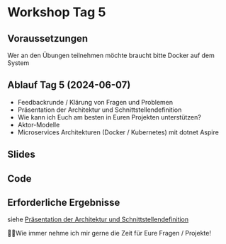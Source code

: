 # Workshop Tag 5

## Voraussetzungen
Wer an den Übungen teilnehmen möchte braucht bitte Docker auf dem System


## Ablauf Tag 5 (2024-06-07)

- Feedbackrunde / Klärung von Fragen und Problemen
- Präsentation der Architektur und Schnittstellendefinition
- Wie kann ich Euch am besten in Euren Projekten unterstützen?
- Aktor-Modelle
- Microservices Architekturen (Docker / Kubernetes) mit dotnet Aspire

## Slides

## Code

## Erforderliche Ergebnisse

siehe [Präsentation der Architektur und Schnittstellendefinition](https://github.com/florianwachs/AspNetWebservicesCourse/blob/main/course/00_exam/readme.md#pr%C3%A4sentation-der-architektur-und-schnittstellendefinition)

💁‍♀️Wie immer nehme ich mir gerne die Zeit für Eure Fragen / Projekte!
